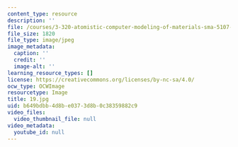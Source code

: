 ```yaml
---
content_type: resource
description: ''
file: /courses/3-320-atomistic-computer-modeling-of-materials-sma-5107-spring-2005/b649bdbb4d8be0373d8b0c38359882c9_19.jpg
file_size: 1820
file_type: image/jpeg
image_metadata:
  caption: ''
  credit: ''
  image-alt: ''
learning_resource_types: []
license: https://creativecommons.org/licenses/by-nc-sa/4.0/
ocw_type: OCWImage
resourcetype: Image
title: 19.jpg
uid: b649bdbb-4d8b-e037-3d8b-0c38359882c9
video_files:
  video_thumbnail_file: null
video_metadata:
  youtube_id: null
---
```


